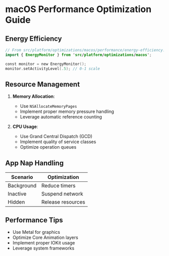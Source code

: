 # macOS Performance Optimization Guide

## Energy Efficiency
```swift
// From src/platform/optimizations/macos/performance/energy-efficiency.ts
import { EnergyMonitor } from 'src/platform/optimizations/macos';

const monitor = new EnergyMonitor();
monitor.setActivityLevel(.5); // 0-1 scale
```

## Resource Management
1. **Memory Allocation**:
   - Use `NSAllocateMemoryPages`
   - Implement proper memory pressure handling
   - Leverage automatic reference counting

2. **CPU Usage**:
   - Use Grand Central Dispatch (GCD)
   - Implement quality of service classes
   - Optimize operation queues

## App Nap Handling
| Scenario | Optimization |
|----------|-------------|
| Background | Reduce timers |
| Inactive | Suspend network |
| Hidden | Release resources |

## Performance Tips
- Use Metal for graphics
- Optimize Core Animation layers
- Implement proper IOKit usage
- Leverage system frameworks